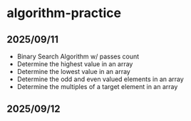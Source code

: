 # algorithm-practice
## 2025/09/11
- Binary Search Algorithm w/ passes count
- Determine the highest value in an array
- Determine the lowest value in an array
- Determine the odd and even valued elements in an array
- Determine the multiples of a target element in an array

## 2025/09/12
